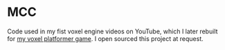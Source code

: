 # MCC

Code used in my fist voxel engine videos on YouTube, which I later rebuilt for [my voxel platformer game](https://github.com/RiscadoA/voxel-platformer).
I open sourced this project at request.
